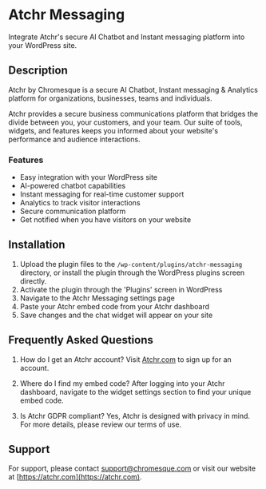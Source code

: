 # Atchr Messaging

Integrate Atchr's secure AI Chatbot and Instant messaging platform into your WordPress site.

## Description

Atchr by Chromesque is a secure AI Chatbot, Instant messaging & Analytics platform for organizations, businesses, teams and individuals.

Atchr provides a secure business communications platform that bridges the divide between you, your customers, and your team. Our suite of tools, widgets, and features keeps you informed about your website's performance and audience interactions.

### Features

* Easy integration with your WordPress site
* AI-powered chatbot capabilities
* Instant messaging for real-time customer support
* Analytics to track visitor interactions
* Secure communication platform
* Get notified when you have visitors on your website

## Installation

1. Upload the plugin files to the `/wp-content/plugins/atchr-messaging` directory, or install the plugin through the WordPress plugins screen directly.
2. Activate the plugin through the 'Plugins' screen in WordPress
3. Navigate to the Atchr Messaging settings page
4. Paste your Atchr embed code from your Atchr dashboard
5. Save changes and the chat widget will appear on your site

## Frequently Asked Questions

1. How do I get an Atchr account?
Visit [Atchr.com](https://atchr.com) to sign up for an account.

2. Where do I find my embed code?
After logging into your Atchr dashboard, navigate to the widget settings section to find your unique embed code.

3. Is Atchr GDPR compliant?
Yes, Atchr is designed with privacy in mind. For more details, please review our terms of use.

## Support

For support, please contact <support@chromesque.com> or visit our website at [https://atchr.com](https://atchr.com).
